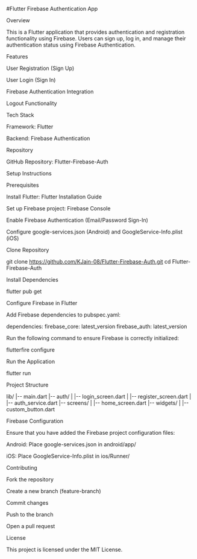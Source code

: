 #Flutter Firebase Authentication App

Overview

This is a Flutter application that provides authentication and registration functionality using Firebase. Users can sign up, log in, and manage their authentication status using Firebase Authentication.

Features

User Registration (Sign Up)

User Login (Sign In)

Firebase Authentication Integration

Logout Functionality


Tech Stack

Framework: Flutter

Backend: Firebase Authentication

Repository

GitHub Repository: Flutter-Firebase-Auth

Setup Instructions

Prerequisites

Install Flutter: Flutter Installation Guide

Set up Firebase project: Firebase Console

Enable Firebase Authentication (Email/Password Sign-In)

Configure google-services.json (Android) and GoogleService-Info.plist (iOS)

Clone Repository

  git clone https://github.com/KJain-08/Flutter-Firebase-Auth.git
  cd Flutter-Firebase-Auth

Install Dependencies

  flutter pub get

Configure Firebase in Flutter

Add Firebase dependencies to pubspec.yaml:

dependencies:
  firebase_core: latest_version
  firebase_auth: latest_version

Run the following command to ensure Firebase is correctly initialized:

  flutterfire configure

Run the Application

  flutter run

Project Structure

lib/
|-- main.dart
|-- auth/
|   |-- login_screen.dart
|   |-- register_screen.dart
|   |-- auth_service.dart
|-- screens/
|   |-- home_screen.dart
|-- widgets/
|   |-- custom_button.dart

Firebase Configuration

Ensure that you have added the Firebase project configuration files:

Android: Place google-services.json in android/app/

iOS: Place GoogleService-Info.plist in ios/Runner/

Contributing

Fork the repository

Create a new branch (feature-branch)

Commit changes

Push to the branch

Open a pull request

License

This project is licensed under the MIT License.
